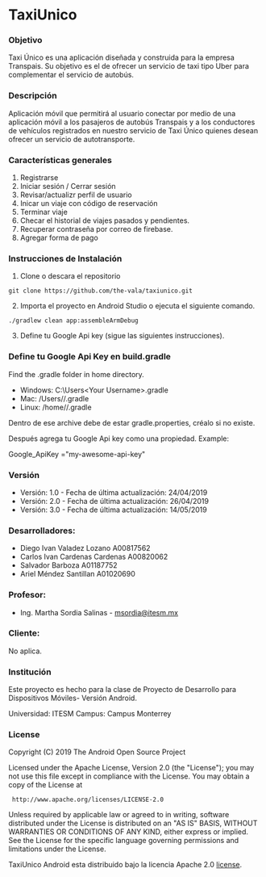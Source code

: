 # TaxiUnico

### Objetivo
Taxi Único es una aplicación diseñada y construida para la empresa Transpais. Su objetivo es el de ofrecer un servicio de taxi tipo Uber para complementar el servicio de autobús.

### Descripción
Aplicación móvil que permitirá al	usuario	conectar por medio de una	aplicación móvil a los pasajeros de	autobús Transpais	y a	los conductores de vehículos registrados en nuestro	servicio de Taxi Único quienes desean	ofrecer	un servicio	de autotransporte.

### Características generales
1. Registrarse
2. Iniciar sesión / Cerrar sesión
3. Revisar/actualizr perfil de usuario
4. Inicar un viaje con código de reservación
5. Terminar viaje
6. Checar el historial de viajes pasados y pendientes.
7. Recuperar contraseña por correo de firebase.
8. Agregar forma de pago

### Instrucciones de Instalación

1. Clone o descara el repositorio

  ```shell
  git clone https://github.com/the-vala/taxiunico.git
  ```

2. Importa el proyecto en Android Studio o ejecuta el siguiente comando.

  ```shell
  ./gradlew clean app:assembleArmDebug
  ```
3. Define tu Google Api key (sigue las siguientes instrucciones).

### Define tu Google Api Key en build.gradle
Find the .gradle folder in home directory.

* Windows: C:\Users\<Your Username>\.gradle
* Mac: /Users/<Your Username>/.gradle
* Linux: /home/<Your Username>/.gradle

Dentro de ese archive debe de estar gradle.properties, créalo si no existe.

Después agrega tu Google Api key como una propiedad. Example:

Google_ApiKey ="my-awesome-api-key"



### Versión
* Versión: 1.0 - Fecha de última actualización: 24/04/2019
* Versión: 2.0 - Fecha de última actualización: 26/04/2019
* Versión: 3.0 - Fecha de última actualización: 14/05/2019


### Desarrolladores:

* Diego Ivan Valadez Lozano A00817562
* Carlos Ivan Cardenas Cardenas A00820062
* Salvador Barboza A01187752
* Ariel Méndez Santillan A01020690

### Profesor:

* Ing. Martha Sordia Salinas - msordia@itesm.mx

### Cliente:

No aplica.

### Institución

Este proyecto es hecho para la clase de Proyecto de Desarrollo para Dispositivos Móviles- Versión Android.

Universidad: ITESM
Campus: Campus Monterrey

### License

Copyright (C) 2019 The Android Open Source Project

Licensed under the Apache License, Version 2.0 (the "License");
you may not use this file except in compliance with the License.
You may obtain a copy of the License at

     http://www.apache.org/licenses/LICENSE-2.0

Unless required by applicable law or agreed to in writing, software
distributed under the License is distributed on an "AS IS" BASIS,
WITHOUT WARRANTIES OR CONDITIONS OF ANY KIND, either express or implied.
See the License for the specific language governing permissions and
limitations under the License.

 TaxiUnico Android esta distribuido bajo la licencia Apache 2.0 [license](LICENSE).